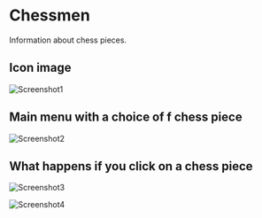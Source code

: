 # Chessmen
Information about chess pieces.

## Icon image

![Screenshot1](https://raw.githubusercontent.com/Simimi-dot/Chessmen/main/Chess/Screenshots/Screenshot1.png)

## Main menu with a choice of f chess piece

![Screenshot2](https://raw.githubusercontent.com/Simimi-dot/Chessmen/main/Chess/Screenshots/Screenshot2.png)

## What happens if you click on a chess piece

![Screenshot3](https://raw.githubusercontent.com/Simimi-dot/Chessmen/main/Chess/Screenshots/Screenshot3.png)

![Screenshot4](https://raw.githubusercontent.com/Simimi-dot/Chessmen/main/Chess/Screenshots/Screenshot4.png)
